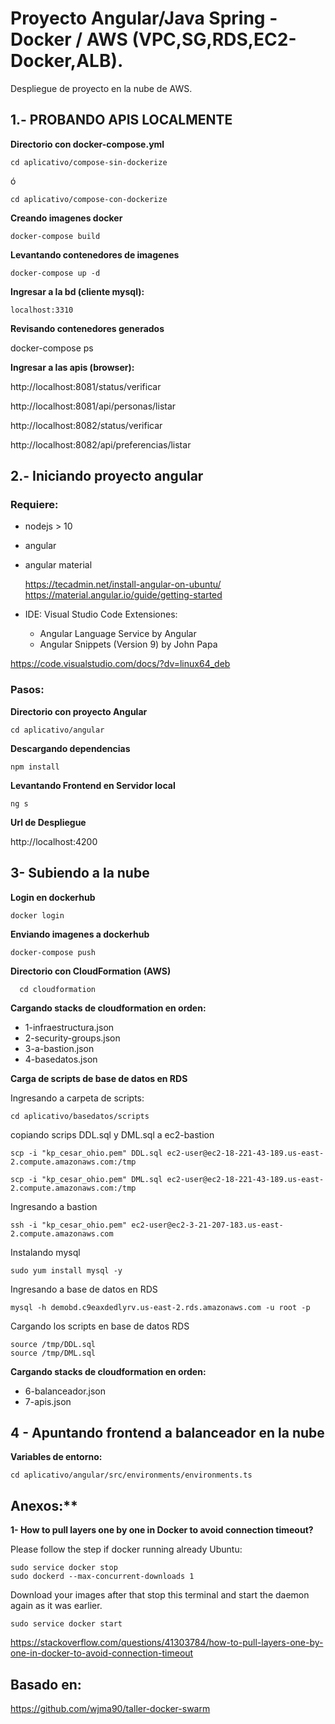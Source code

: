 
# Proyecto Angular/Java Spring - Docker / AWS (VPC,SG,RDS,EC2-Docker,ALB).

Despliegue de proyecto en la nube de AWS.

## 1.- PROBANDO APIS LOCALMENTE
**Directorio con docker-compose.yml**

    cd aplicativo/compose-sin-dockerize

ó

    cd aplicativo/compose-con-dockerize

**Creando imagenes docker**

    docker-compose build
**Levantando contenedores de imagenes**
 
    docker-compose up -d

  
**Ingresar a la bd (cliente mysql):**

    localhost:3310

**Revisando contenedores generados**
  
docker-compose ps

**Ingresar a las apis (browser):**

http://localhost:8081/status/verificar

http://localhost:8081/api/personas/listar

http://localhost:8082/status/verificar

http://localhost:8082/api/preferencias/listar

 
## 2.- Iniciando proyecto angular


### Requiere:

 - nodejs > 10
 - angular
 - angular material

	https://tecadmin.net/install-angular-on-ubuntu/
	https://material.angular.io/guide/getting-started

- IDE: Visual Studio Code
	Extensiones:
	- Angular Language Service by Angular
	- Angular Snippets (Version 9) by John Papa

  

https://code.visualstudio.com/docs/?dv=linux64_deb

### Pasos:
**Directorio con proyecto Angular**

    cd aplicativo/angular

**Descargando dependencias**

    npm install

**Levantando Frontend en Servidor local**

    ng s

**Url de Despliegue**

http://localhost:4200

  
  

## 3- Subiendo a la nube

  

**Login en dockerhub**

    docker login
    
**Enviando imagenes a dockerhub**

    docker-compose push

**Directorio con CloudFormation (AWS)**

      cd cloudformation

**Cargando stacks de cloudformation en orden:**

 - 1-infraestructura.json
 - 2-security-groups.json
 - 3-a-bastion.json
 - 4-basedatos.json

**Carga de scripts de base de datos en RDS**

Ingresando a carpeta de scripts:

    cd aplicativo/basedatos/scripts

copiando scrips DDL.sql y DML.sql a ec2-bastion

    scp -i "kp_cesar_ohio.pem" DDL.sql ec2-user@ec2-18-221-43-189.us-east-2.compute.amazonaws.com:/tmp

    scp -i "kp_cesar_ohio.pem" DML.sql ec2-user@ec2-18-221-43-189.us-east-2.compute.amazonaws.com:/tmp

Ingresando a bastion

    ssh -i "kp_cesar_ohio.pem" ec2-user@ec2-3-21-207-183.us-east-2.compute.amazonaws.com

Instalando mysql

    sudo yum install mysql -y

Ingresando a base de datos en RDS

    mysql -h demobd.c9eaxdedlyrv.us-east-2.rds.amazonaws.com -u root -p

Cargando los scripts en base de datos RDS

    source /tmp/DDL.sql
    source /tmp/DML.sql

**Cargando stacks de cloudformation en orden:**

 - 6-balanceador.json
 - 7-apis.json

  

## 4 - Apuntando frontend a balanceador en la nube

**Variables de entorno:**

    cd aplicativo/angular/src/environments/environments.ts

## Anexos:**

**1- How to pull layers one by one in Docker to avoid connection timeout?**

Please follow the step if docker running already Ubuntu:

    sudo service docker stop
    sudo dockerd --max-concurrent-downloads 1

Download your images after that stop this terminal and start the daemon again as it was earlier.

    sudo service docker start

https://stackoverflow.com/questions/41303784/how-to-pull-layers-one-by-one-in-docker-to-avoid-connection-timeout

## Basado en:

https://github.com/wjma90/taller-docker-swarm